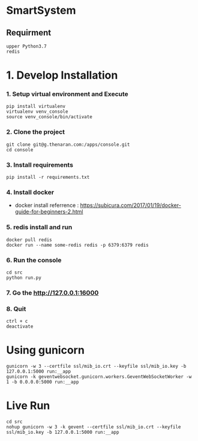 # SmartSystem

## Requirment
    upper Python3.7
    redis

# 1. Develop Installation

### 1. Setup virtual environment and Execute
    pip install virtualenv
    virtualenv venv_console
    source venv_console/bin/activate

### 2. Clone the project
    git clone git@g.thenaran.com:/apps/console.git
    cd console

### 3. Install requirements
    pip install -r requirements.txt

### 4. Install docker
  * docker install referrence : https://subicura.com/2017/01/19/docker-guide-for-beginners-2.html

### 5. redis install and run
    docker pull redis
    docker run --name some-redis redis -p 6379:6379 redis

### 6. Run the console
    cd src
    python run.py

### 7. Go the http://127.0.0.1:16000

### 8. Quit
    ctrl + c
    deactivate


# Using gunicorn
    gunicorn -w 3 --certfile ssl/mib_io.crt --keyfile ssl/mib_io.key -b 127.0.0.1:5000 run:__app
    gunicorn -k geventwebsocket.gunicorn.workers.GeventWebSocketWorker -w 1 -b 0.0.0.0:5000 run:__app


# Live Run
    cd src
    nohup gunicorn -w 3 -k gevent --certfile ssl/mib_io.crt --keyfile ssl/mib_io.key -b 127.0.0.1:5000 run:__app


